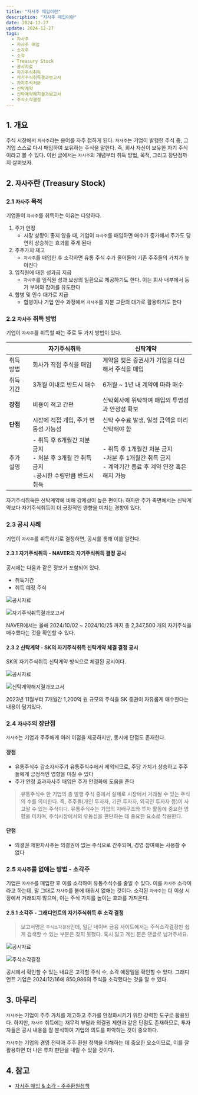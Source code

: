 ```yaml
---
title: "자사주 매입이란"
description: "자사주 매입이란"
date: 2024-12-27
update: 2024-12-27
tags:
  - 자사주
  - 자사주 매입
  - 소각주
  - 소각
  - Treasury Stock
  - 공시자료
  - 자기주식취득
  - 자기주식취득결과보고서
  - 자지주식처분
  - 신탁계약
  - 신탁계약해지결과보고서
  - 주식소각결정
---
```


## 1. 개요

주식 시장에서 `자사주`라는 용어를 자주 접하게 된다. `자사주`는 기업이 발행한 주식 중, 그 기업 스스로 다시 매입하여 보유하는 주식을 말한다. 즉, 회사 자신이 보유한 자기 주식이라고 볼 수 있다. 이번 글에서는 `자사주`의 개념부터 취득 방법, 목적, 그리고 장단점까지 살펴보자.

## 2. `자사주`란 (Treasury Stock)

### 2.1 `자사주` 목적

기업들이 `자사주`를 취득하는 이유는 다양하다.

1. 주가 안정
    - 시장 상황이 좋지 않을 때, 기업이 `자사주`를 매입하면 매수가 증가해서 주가도 당연히 상승하는 효과를 주게 된다
2. 주주가치 제고
    - `자사주`를 매입한 후 소각하면 유통 주식 수가 줄어들어 기존 주주들의 가치가 높아진다
3. 임직원에 대한 성과급 지급
    - `자사주`를 임직원 성과 보상의 일환으로 제공하기도 한다. 이는 회사 내부에서 동기 부여와 참여를 유도한다
4. 합병 및 인수 대가로 지급
    - 합병이나 기업 인수 과정에서 `자사주`를 지분 교환의 대가로 활용하기도 한다

### 2.2 `자사주` 취득 방법

기업이 `자사주`를 취득할 때는 주로 두 가지 방법이 있다.

|           | 자기주식취득                                                 | 신탁계약                                                     |
| --------- | ------------------------------------------------------------ | ------------------------------------------------------------ |
| 취득 방법 | 회사가 직접 주식을 매입                                      | 게약을 맺은 증권사가 기업을 대신해서 주식을 매입             |
| 취득 기간 | 3개월 이내로 반드시 매수                                     | 6개월 ~ 1년 내 계약에 따라 매수                              |
| **장점**  | 비용이 적고 간편                                             | 신탁회사에 위탁하여 매입의 투명성과 안정성 확보              |
| **단점**  | 시장에 직접 개입, 주가 변동성 가능성                         | 신탁 수수료 발생, 일정 금액을 미리 신탁해야 함               |
| 추가 설명 | - 취득 후 6개월간 처분 금지<br />- 처분 후 3개월 간 취득 금지<br />-공시한 수량만큼 반드시 취득 | - 취득 후 1개월간 처분 금지<br />-처분 후 1개월간 취득 금지<br />- 계약기간 종료 후 계약 연장 혹은 해지 가능 |

자기주식취득은 신탁계약에 비해 강제성이 높은 편이다. 하지만 주가 측면에서는 신탁계약보다 자기주식취득이 더 긍정적인 영향을 미치는 경향이 있다.

### 2.3 공시 사례

기업이 `자사주`를 취득하기로 결정하면, 공시를 통해 이를 알린다.

#### 2.3.1 자기주식취득 - NAVER의 자기주식취득 결정 공시

공시에는 다음과 같은 정보가 포함되어 있다.

- 취득기간
- 취득 예정 주식

![공시자료](image-20241227152851515.png)

![자기주식취득결과보고서](image-20241227152955859.png)

NAVER에서는 올해 2024/10/02 ~ 2024/10/25 까지 총 2,347,500 개의 자기주식을 매수했다는 것을 확인할 수 있다.

#### 2.3.2 신탁계약 - SK의 자기주식취득 신탁계약 체결 결정 공시

SK의 자기주식취득 신탁계약 방식으로 체결된 공시이다.

![공시자료](image-20241227153028166.png)

![신탁계약해지결과보고서](image-20241227153039688.png)

2023년 11월부터 7개월간 1,200억 원 규모의 주식을 SK 증권이 자유롭게 매수한다는 내용이 담겨있다.

### 2.4 `자사주`의 장단점

`자사주`는 기업과 주주에게 여러 이점을 제공하지만, 동시에 단점도 존재한다.

#### **장점**

- 유통주식수 감소자사주가 유통주식수에서 제외되므로, 주당 가치가 상승하고 주주들에게 긍정적인 영향을 미칠 수 있다
- 주가 안정 효과자사주 매입은 주가 안정화에 도움을 준다

> 유통주식수 한 기업의 총 발행 주식 중에서 실제로 시장에서 거래될 수 있는 주식의 수를 의미한다. 즉, 주주들(개인 투자자, 기관 투자자, 외국인 투자자 등)이 사고팔 수 있는 주식이다. 유통주식수는 기업의 지배구조와 투자 활동에 중요한 영향을 미치며, 주식시장에서의 유동성을 판단하는 데 중요한 요소로 작용한다.

#### **단점**

- 의결권 제한자사주는 의결권이 없는 주식으로 간주되며, 경영 참여에는 사용할 수 없다

### 2.5 `자사주`를 없애는 방법 - 소각주

기업은 `자사주`를 매입한 후 이를 소각하여 유통주식수를 줄일 수 있다. 이를 `자사주` 소각이라고 하는데, 말 그대로 `자사주`를 불에 태워서 없애는 것이다. 소각된 `자사주`는 더 이상 시장에서 거래되지 않으며, 이는 주식 가치를 높이는 효과를 가져온다.

#### 2.5.1 소각주 - 그래디언트의 자기주식취득 후 소각 결정

> 보고서명은 `주식소각결정`인데, 일단 네이버 금융 사이트에서는 주식소각결정만 쉽게 검색할 수 있는 부분은 찾지 못했다. 혹시 알고 계신 분은 댓글로 남겨주세요.

![공시자료](image-20241227153124512.png)

![주식소각결정](image-20241227153135226.png)

공시에서 확인할 수 있는 내요은 고각할 주식 수, 소각 예정일을 확인할 수 있다. 그래디언트 기업은 2024/12/16에 850,986의 주식을 소각했다는 것을 알 수 있다.

## 3. 마무리

`자사주`는 기업이 주주 가치를 제고하고 주가를 안정화시키기 위한 강력한 도구로 활용된다. 하지만, `자사주` 취득에는 재무적 부담과 의결권 제한과 같은 단점도 존재하므로, 투자자들은 공시 내용을 잘 분석하여 기업의 의도를 파악하는 것이 중요하다.

`자사주`는 기업의 경영 전략과 주주 환원 정책을 이해하는 데 중요한 요소이므로, 이를 잘 활용하면 더 나은 투자 판단을 내릴 수 있을 것이다.

## 4. 참고

- [자사주 매입 & 소각 - 주주환원정책](https://jatechpedia.tistory.com/60)
